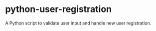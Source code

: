 # python-user-registration
A Python script to validate user input and handle new user registration.
